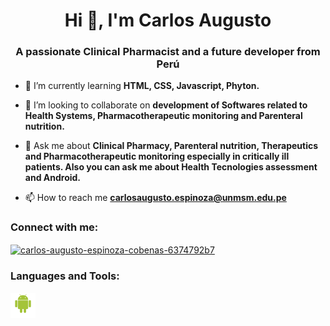 <h1 align="center">Hi 👋, I'm Carlos Augusto</h1>
<h3 align="center">A passionate Clinical Pharmacist and a future developer from Perú</h3>

- 🌱 I’m currently learning **HTML, CSS, Javascript, Phyton.**
  
- 👯 I’m looking to collaborate on **development of Softwares related to Health Systems, Pharmacotherapeutic monitoring and Parenteral nutrition.**
  
- 💬 Ask me about **Clinical Pharmacy, Parenteral nutrition, Therapeutics and Pharmacotherapeutic monitoring especially in critically ill patients. Also you can ask me about Health Tecnologies assessment and Android.**

- 📫 How to reach me **carlosaugusto.espinoza@unmsm.edu.pe**

<h3 align="left">Connect with me:</h3>
<p align="left">
<a href="https://linkedin.com/in/carlos-augusto-espinoza-cobenas-6374792b7" target="blank"><img align="center" src="https://raw.githubusercontent.com/rahuldkjain/github-profile-readme-generator/master/src/images/icons/Social/linked-in-alt.svg" alt="carlos-augusto-espinoza-cobenas-6374792b7" height="30" width="40" /></a>
</p>

<h3 align="left">Languages and Tools:</h3>
<p align="left"> <a href="https://developer.android.com" target="_blank" rel="noreferrer"> <img src="https://raw.githubusercontent.com/devicons/devicon/master/icons/android/android-original-wordmark.svg" alt="android" width="40" height="40"/> </a> </p>

